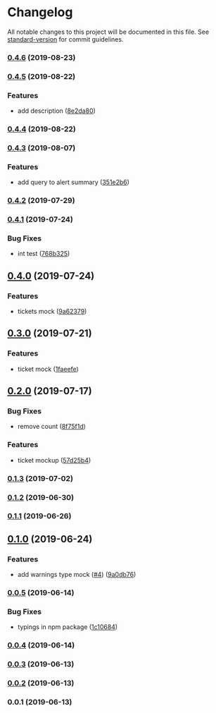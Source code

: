 # Changelog

All notable changes to this project will be documented in this file. See [standard-version](https://github.com/conventional-changelog/standard-version) for commit guidelines.

### [0.4.6](https://github.com/36node/bus-op-sdk-js/compare/v0.4.5...v0.4.6) (2019-08-23)



### [0.4.5](https://github.com/36node/bus-op-sdk-js/compare/v0.4.4...v0.4.5) (2019-08-22)


### Features

* add description ([8e2da80](https://github.com/36node/bus-op-sdk-js/commit/8e2da80))

### [0.4.4](https://github.com/36node/bus-op-sdk-js/compare/v0.4.3...v0.4.4) (2019-08-22)



### [0.4.3](https://github.com/36node/bus-op-sdk-js/compare/v0.4.2...v0.4.3) (2019-08-07)


### Features

* add query to alert summary ([351e2b6](https://github.com/36node/bus-op-sdk-js/commit/351e2b6))

### [0.4.2](https://github.com/36node/bus-op-sdk-js/compare/v0.4.1...v0.4.2) (2019-07-29)



### [0.4.1](https://github.com/36node/bus-op-sdk-js/compare/v0.4.0...v0.4.1) (2019-07-24)


### Bug Fixes

* int test ([768b325](https://github.com/36node/bus-op-sdk-js/commit/768b325))



## [0.4.0](https://github.com/36node/bus-op-sdk-js/compare/v0.3.0...v0.4.0) (2019-07-24)


### Features

* tickets mock ([9a62379](https://github.com/36node/bus-op-sdk-js/commit/9a62379))



## [0.3.0](https://github.com/36node/bus-op-sdk-js/compare/v0.2.0...v0.3.0) (2019-07-21)


### Features

* ticket mock ([1faeefe](https://github.com/36node/bus-op-sdk-js/commit/1faeefe))



## [0.2.0](https://github.com/36node/bus-op-sdk-js/compare/v0.1.3...v0.2.0) (2019-07-17)


### Bug Fixes

* remove count ([8f75f1d](https://github.com/36node/bus-op-sdk-js/commit/8f75f1d))


### Features

* ticket mockup ([57d25b4](https://github.com/36node/bus-op-sdk-js/commit/57d25b4))



### [0.1.3](https://github.com/36node/bus-op-sdk-js/compare/v0.1.2...v0.1.3) (2019-07-02)



### [0.1.2](https://github.com/36node/bus-op-sdk-js/compare/v0.1.1...v0.1.2) (2019-06-30)



### [0.1.1](https://github.com/36node/bus-op-sdk-js/compare/v0.1.0...v0.1.1) (2019-06-26)



## [0.1.0](https://github.com/36node/bus-op-sdk-js/compare/v0.0.5...v0.1.0) (2019-06-24)


### Features

* add warnings type mock ([#4](https://github.com/36node/bus-op-sdk-js/issues/4)) ([9a0db76](https://github.com/36node/bus-op-sdk-js/commit/9a0db76))



### [0.0.5](https://github.com/36node/bus-op-sdk-js/compare/v0.0.4...v0.0.5) (2019-06-14)


### Bug Fixes

* typings in npm package ([1c10684](https://github.com/36node/bus-op-sdk-js/commit/1c10684))



### [0.0.4](https://github.com/36node/bus-op-sdk-js/compare/v0.0.3...v0.0.4) (2019-06-14)



### [0.0.3](https://github.com/36node/bus-op-sdk-js/compare/v0.0.2...v0.0.3) (2019-06-13)



### [0.0.2](https://github.com/36node/bus-op-sdk-js/compare/v0.0.1...v0.0.2) (2019-06-13)



### 0.0.1 (2019-06-13)
